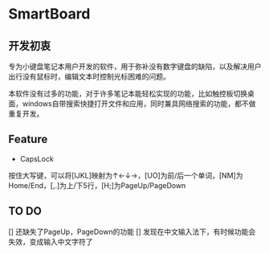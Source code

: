 # SmartBoard

## 开发初衷

专为小键盘笔记本用户开发的软件，用于弥补没有数字键盘的缺陷，以及解决用户出行没有鼠标时，编辑文本时控制光标困难的问题。

本软件没有过多的功能，对于许多笔记本能轻松实现的功能，比如触控板切换桌面，windows自带搜索快捷打开文件和应用，同时兼具网络搜索的功能，都不做重复开发。

## Feature

* CapsLock

按住大写键，可以将[IJKL]映射为↑←↓→，[UO]为前/后一个单词，[NM]为Home/End，[,.]为上/下5行，[H;]为PageUp/PageDown

## TO DO

[] 还缺失了PageUp，PageDown的功能
[] 发现在中文输入法下，有时候功能会失效，变成输入中文字符了
